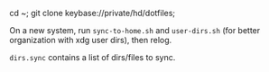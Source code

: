 cd ~;
git clone keybase://private/hd/dotfiles;

On a new system, run `sync-to-home.sh` and `user-dirs.sh` (for better organization with xdg user dirs), then relog.

`dirs.sync` contains a list of dirs/files to sync.
